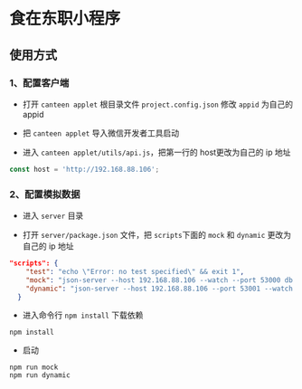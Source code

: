 # 食在东职小程序

## 使用方式

### 1、配置客户端
- 打开 `canteen applet` 根目录文件 `project.config.json` 修改 `appid` 为自己的 appid

- 把 `canteen applet` 导入微信开发者工具启动

- 进入 `canteen applet/utils/api.js`，把第一行的 host更改为自己的 ip 地址
```js
const host = 'http://192.168.88.106';
```

### 2、配置模拟数据
- 进入 `server` 目录

- 打开 `server/package.json` 文件，把 `scripts`下面的 `mock` 和 `dynamic` 更改为自己的 ip 地址 
``` json
"scripts": {
    "test": "echo \"Error: no test specified\" && exit 1",
    "mock": "json-server --host 192.168.88.106 --watch --port 53000 db.json",
    "dynamic": "json-server --host 192.168.88.106 --port 53001 --watch dynamic.js"
  }
```

- 进入命令行 `npm install` 下载依赖
```shell
npm install
```

- 启动
```shell
npm run mock
npm run dynamic
```

  

